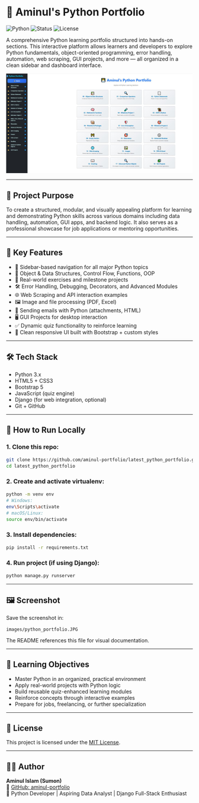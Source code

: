 # 🐍 Aminul's Python Portfolio

![Python](https://img.shields.io/badge/Python-3.10-blue?logo=python)
![Status](https://img.shields.io/badge/Project-Active-brightgreen)
![License](https://img.shields.io/badge/License-MIT-blue.svg)

A comprehensive Python learning portfolio structured into hands-on sections. This interactive platform allows learners and developers to explore Python fundamentals, object-oriented programming, error handling, automation, web scraping, GUI projects, and more — all organized in a clean sidebar and dashboard interface.

![Python Portfolio Screenshot](./images/python_portfolio.JPG)

---

## 📌 Project Purpose

To create a structured, modular, and visually appealing platform for learning and demonstrating Python skills across various domains including data handling, automation, GUI apps, and backend logic. It also serves as a professional showcase for job applications or mentoring opportunities.

---

## 🌟 Key Features

- 📁 Sidebar-based navigation for all major Python topics
- 🧠 Object & Data Structures, Control Flow, Functions, OOP
- 🧪 Real-world exercises and milestone projects
- 🛠 Error Handling, Debugging, Decorators, and Advanced Modules
- 🌐 Web Scraping and API interaction examples
- 🖼 Image and file processing (PDF, Excel)
- 📧 Sending emails with Python (attachments, HTML)
- 🖥 GUI Projects for desktop interaction
- ✅ Dynamic quiz functionality to reinforce learning
- 🎨 Clean responsive UI built with Bootstrap + custom styles

---

## 🛠️ Tech Stack

- Python 3.x
- HTML5 + CSS3
- Bootstrap 5
- JavaScript (quiz engine)
- Django (for web integration, optional)
- Git + GitHub

---

## 🚀 How to Run Locally

### 1. Clone this repo:

```bash
git clone https://github.com/aminul-portfolio/latest_python_portfolio.git
cd latest_python_portfolio
```

### 2. Create and activate virtualenv:

```bash
python -m venv env
# Windows:
env\Scripts\activate
# macOS/Linux:
source env/bin/activate
```

### 3. Install dependencies:

```bash
pip install -r requirements.txt
```

### 4. Run project (if using Django):

```bash
python manage.py runserver
```

---

## 🖼 Screenshot

Save the screenshot in:

```
images/python_portfolio.JPG
```

The README references this file for visual documentation.

---

## 🎯 Learning Objectives

- Master Python in an organized, practical environment
- Apply real-world projects with Python logic
- Build reusable quiz-enhanced learning modules
- Reinforce concepts through interactive examples
- Prepare for jobs, freelancing, or further specialization

---

## 📄 License

This project is licensed under the [MIT License](LICENSE).

---

## 🙋‍♂️ Author

**Aminul Islam (Sumon)**  
🔗 [GitHub: aminul-portfolio](https://github.com/aminul-portfolio)  
💼 Python Developer | Aspiring Data Analyst | Django Full-Stack Enthusiast
